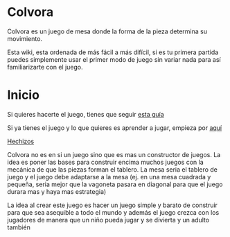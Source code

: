 # Colvora

Colvora es un juego de mesa donde la forma de la pieza determina su movimiento.

Esta wiki, esta ordenada de más fácil a más difícil, si es tu primera partida puedes simplemente usar el primer modo de juego sin variar nada para así familiarizarte con el juego.

# Inicio


Si quieres hacerte el juego, tienes que seguir [esta guía](Creacion_del_Juego.md)

Si ya tienes el juego y lo que quieres es aprender a jugar, empieza por [aquí](Partida.md)




[Hechizos](Hechizos.md)



Colvora no es en si un juego sino que es mas un constructor de juegos. La idea es poner las bases para construir encima muchos juegos con la mecánica de que las piezas forman el tablero. La mesa seria el tablero de juego y el juego debe adaptarse a la mesa (ej. en una mesa cuadrada y pequeña, seria mejor que la vagoneta pasara en diagonal para que el juego durara mas y haya mas estrategia)

La idea al crear este juego es hacer un juego simple y barato de construir para que sea asequible a todo el mundo y además el juego crezca con los jugadores de manera que un niño pueda jugar y se divierta y un adulto también

<!--Todo: hechizos, fichas en el pdf, modos de juego -->